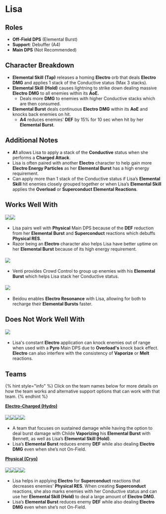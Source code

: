 # Lisa

## Roles

* **Off-Field DPS** (Elemental Burst)
* **Support**: Debuffer (A4)
* **Main DPS** (Not Recommended)

## Character Breakdown

* **Elemental Skill** **(Tap)** releases a homing **Electro** orb that deals **Electro** **DMG** and applies 1 stack of the Conductive status (Max 3 stacks).
* **Elemental Skill** **(Hold)** causes lightning to strike down dealing massive **Electro** **DMG** to all enemies within its **AoE.**
  * Deals more **DMG** to enemies with higher Conductive stacks which are then consumed.
* **Elemental Burst** deals continuous **Electro** **DMG** within its **AoE** and knocks back enemies on hit.
  * **A4** reduces enemies' **DEF** by 15% for 10 sec when hit by her **Elemental Burst**.

## Additional Notes

* **A1** allows Lisa to apply a stack of the **Conductive** status when she performs a **Charged Attack**.
* Lisa is often paired with another **Electro** character to help gain more **Electro Energy Particles** as her **Elemental Burst** has a high energy requirement.
* Can apply more than 1 stack of the Conductive status if Lisa’s **Elemental Skill** hit enemies closely grouped together or when Lisa’s **Elemental Skill** applies the **Overload** or **Superconduct Elemental Reactions**.

## Works Well With

#### ![](../../.gitbook/assets/ui\_avataricon\_eula.png)![](../../.gitbook/assets/ui\_avataricon\_razor.png)

* Lisa pairs well with **Physical** Main DPS because of the **DEF** reduction from her **Elemental Burst** and **Superconduct** reactions which debuffs **Physical RES**.
* Razor being an **Electro** character also helps Lisa have better uptime on her **Elemental Burst** because of its high energy requirement.

#### ![](../../.gitbook/assets/ui\_avataricon\_venti.png)

* Venti provides Crowd Control to group up enemies with his **Elemental Burst** which helps Lisa stack her Conductive status.

#### ![](../../.gitbook/assets/ui\_avataricon\_beidou.png)

* Beidou enables **Electro Resonance** with Lisa, allowing for both to recharge their **Elemental Bursts** faster.

## Does Not Work Well With

#### ![](../../.gitbook/assets/element\_pyro.webp)

* Lisa's constant **Electro** application can knock enemies out of range when used with a **Pyro** Main DPS due to **Overload's** knock back effect. **Electro** can also interfere with the consistency of **Vaporize** or **Melt** reactions.

## Teams

{% hint style="info" %}
Click on the team names below for more details on how the team works and alternative support options that can work with that team.
{% endhint %}

[**Electro-Charged (Hydro)**](../../teams/electro-charged-hydro.md)

#### ![](../../.gitbook/assets/UI\_AvatarIcon\_Tartaglia.png)![](../../.gitbook/assets/ui\_avataricon\_beidou.png)![](../../.gitbook/assets/ui\_avataricon\_lisa.png)![](../../.gitbook/assets/ui\_avataricon\_bennett.png)

* A team that focuses on sustained damage while having the option to deal burst damage with Childe **Vaporizing** his **Elemental Burst** with Bennett, as well as Lisa’s **Elemental Skill (Hold)**.
* Lisa’s **Elemental Burst** reduces enemy **DEF** while also dealing **Electro DMG** even when she’s not On-Field.

[**Physical (Cryo)**](../../teams/physical-cryo.md)

#### ![](../../.gitbook/assets/ui\_avataricon\_eula.png)![](../../.gitbook/assets/ui\_avataricon\_shougun.png)![](../../.gitbook/assets/ui\_avataricon\_lisa.png)![](../../.gitbook/assets/ui\_avataricon\_diona.png)

* Lisa helps in applying **Electro** for **Superconduct** reactions that decreases enemies' **Physical RES**. When creating **Superconduct** reactions, she also marks enemies with her Conductive status and can use her **Elemental Skill (Hold)** to deal a large amount of **Electro DMG**.
* Lisa’s **Elemental Burst** reduces enemy **DEF** while also dealing **Electro DMG** even when she’s not On-Field.
